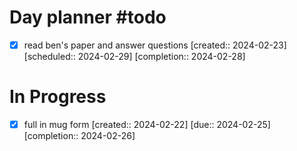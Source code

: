 # Day planner #todo 
- [x] read ben's paper and answer questions  [created:: 2024-02-23]  [scheduled:: 2024-02-29]  [completion:: 2024-02-28]

# In Progress
- [x] full in mug form  [created:: 2024-02-22]  [due:: 2024-02-25]  [completion:: 2024-02-26]